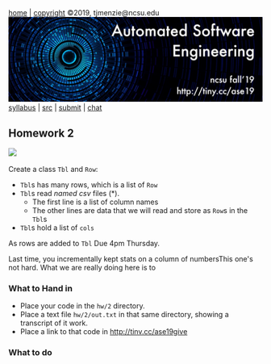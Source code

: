 <a name=top>&nbsp;<p> </a>
[home](http://tiny.cc/ase19#top) | 
[copyright](https://github.com/txt/ase19/blob/master/LICENSE.md#top) &copy;2019, tjmenzie&commat;ncsu.edu 
<br> [<img width=900 src="https://raw.githubusercontent.com/txt/ase19/master/etc/img/banner.png">](http://tiny.cc/ase19)<br> 
[syllabus](https://github.com/txt/ase19/blob/master/syllabus.md#top) | 
[src](http://menzies.us/fun) | 
[submit](http://tiny.cc/ase19give) | 
[chat](https://ase19.slack.com/) 

## Homework 2

<img src="http://yuml.me/diagram/plain;dir:lr/class/[Tbl]++rows-1..*[Row|cells;cooked;dom = 0],[Tbl]++cols-1..*[Num||Num1()],[Num]-(note: one Num for column in the rows{bg:beige})">

Create a class `Tbl` and `Row`:

- `Tbl`s has many rows, which is a list of `Row`
- `Tbl`s read _named csv_ files (\*). 
    - The first line is a list of column names
    - The other lines are data that we will read and store as `Row`s in the `Tbl`s
- `Tbl`s hold a list of `cols`

As rows are added to `Tbl`
Due 4pm Thursday.

Last time, you incrementally kept stats on a column
of numbersThis one's not hard. What we are really doing here is 
to


### What to Hand in

- Place your code  in the `hw/2` directory.
- Place a text file `hw/2/out.txt` in that same directory, showing a transcript of it work.
- Place a link to that code in http://tinv.cc/ase19give

### What to do


